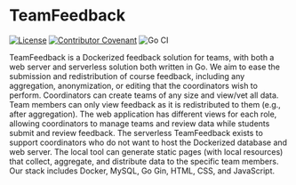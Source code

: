# TeamFeedback

[![License](https://img.shields.io/badge/license-BSD--3-green)](LICENSE)
[![Contributor Covenant](https://img.shields.io/badge/Contributor%20Covenant-2.1-4baaaa.svg)](CODE_OF_CONDUCT.md)
![Go CI](https://github.com/cprbucat2/team-feedback/actions/workflows/go-ci.yml/badge.svg)

TeamFeedback is a Dockerized feedback solution for teams, with both a web server and serverless solution both written in Go. We aim to ease the submission and redistribution of course feedback, including any aggregation, anonymization, or editing that the coordinators wish to perform. Coordinators can create teams of any size and view/vet all data. Team members can only view feedback as it is redistributed to them (e.g., after aggregation). The web application has different views for each role, allowing coordinators to manage teams and review data while students submit and review feedback. The serverless TeamFeedback exists to support coordinators who do not want to host the Dockerized database and web server. The local tool can generate static pages (with local resources) that collect, aggregate, and distribute data to the specific team members. Our stack includes Docker, MySQL, Go Gin, HTML, CSS, and JavaScript.
